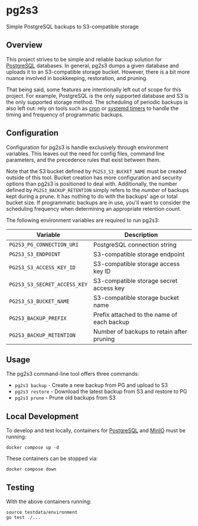 # pg2s3
Simple PostgreSQL backups to S3-compatible storage

## Overview
This project strives to be simple and reliable backup solution for [PostgreSQL](https://www.postgresql.org/) databases.
In general, pg2s3 dumps a given database and uploads it to an S3-compatible storage bucket.
However, there is a bit more nuance involved in bookkeeping, restoration, and pruning.

That being said, some features are intentionally left out of scope for this project.
For example, PostgreSQL is the only supported database and S3 is the only supported storage method.
The scheduling of periodic backups is also left out: rely on tools such as [cron](https://wiki.archlinux.org/title/cron) or [systemd timers](https://wiki.archlinux.org/title/Systemd/Timers) to handle the timing and frequency of programmatic backups.

## Configuration
Configuration for pg2s3 is handle exclusively through environment variables.
This leaves out the need for config files, command line parameters, and the precedence rules that exist between them.

Note that the S3 bucket defined by `PG2S3_S3_BUCKET_NAME` must be created outside of this tool.
Bucket creation has more configuration and security options than pg2s3 is positioned to deal with.
Additionally, the number defined by `PG2S3_BACKUP_RETENTION` simply refers to the _number_ of backups kept during a prune.
It has nothing to do with the backups' age or total bucket size.
If programmatic backups are in use, you'll want to consider the scheduling frequency when determining an appropriate retention count.

The following environment variables are required to run pg2s3:

| Variable                     | Description |
| ---------------------------- | ----------- |
| `PG2S3_PG_CONNECTION_URI`    | PostgreSQL connection string |
| `PG2S3_S3_ENDPOINT`          | S3-compatible storage endpoint |
| `PG2S3_S3_ACCESS_KEY_ID`     | S3-compatible storage access key ID |
| `PG2S3_S3_SECRET_ACCESS_KEY` | S3-compatible storage secret access key |
| `PG2S3_S3_BUCKET_NAME`       | S3-compatible storage bucket name |
| `PG2S3_BACKUP_PREFIX`        | Prefix attached to the name of each backup |
| `PG2S3_BACKUP_RETENTION`     | Number of backups to retain after pruning |

## Usage
The pg2s3 command-line tool offers three commands:
* `pg2s3 backup` - Create a new backup from PG and upload to S3
* `pg2s3 restore` - Download the latest backup from S3 and restore to PG
* `pg2s3 prune` - Prune old backups from S3

## Local Development
To develop and test locally, containers for [PostgreSQL](https://www.postgresql.org/) and [MinIO](https://min.io/) must be running:
```
docker compose up -d
```

These containers can be stopped via:
```
docker compose down
```

## Testing
With the above containers running:
```
source testdata/environment
go test ./...
```
